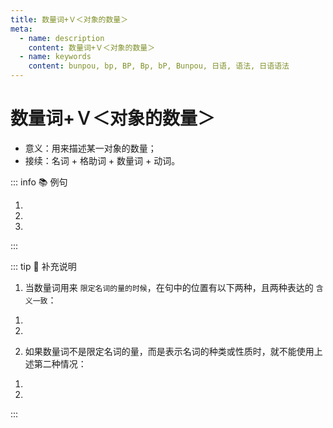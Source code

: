 ```yaml
---
title: 数量词+Ｖ＜对象的数量＞
meta:
  - name: description
    content: 数量词+Ｖ＜对象的数量＞
  - name: keywords
    content: bunpou, bp, BP, Bp, bP, Bunpou, 日语, 语法, 日语语法
---
```


# 数量词+Ｖ＜对象的数量＞

* 意义：用来描述某一对象的数量；
* 接续：名词 + 格助词 + 数量词 + 动词。

::: info :books: 例句

1. <grammer-content id='1-7-2-0' sentence="ここで[写真/しゃしん]を**[一枚/いちまい][撮/と]りましょう**。" trans='爸妈，我们打车去吧。' />
2. <grammer-content id='1-7-2-1' sentence="[毎日/まいにち]、リンゴを**2つ[食/た]べます**。" trans='爸妈，我们打车去吧。' />
3. <grammer-content id='1-7-2-2' sentence="ビールは[飲/の]みませんでしたが、ワインを**3[杯/はい][飲/の]みました**。" trans='爸妈，我们打车去吧。' />

:::

::: tip :bookmark: 补充说明

1. 当数量词用来 `限定名词的量的时候`，在句中的位置有以下两种，且两种表达的 `含义一致`：

<div class="bunpou-block">

1. <grammer-content sentence="**数量词 + の + N（が/を）+ V**。例如：２つのりんごを[食/た]べました。" />
2. <grammer-content sentence="**N（が/を）+ 数量词 + V**。例如：りんごを２つ[食/た]べました。" />

</div>

2. 如果数量词不是限定名词的量，而是表示名词的种类或性质时，就不能使用上述第二种情况：

<div class="bunpou-block">

1. <grammer-content id='1-7-2-3' sentence="さっき[約/やく]１８０センチの[人/ひと]が[入/はい]りました。 ✅" trans="刚才进来了个约一米八的人。" />
2. <grammer-content id='1-7-2-4' sentence="さっき[人/ひと]が[約/やく]１８０センチ[入/はい]りました。 ❌" trans="刚才那个人进来了约一米八。(这种表达方式显然不妥)" />

</div>

:::
